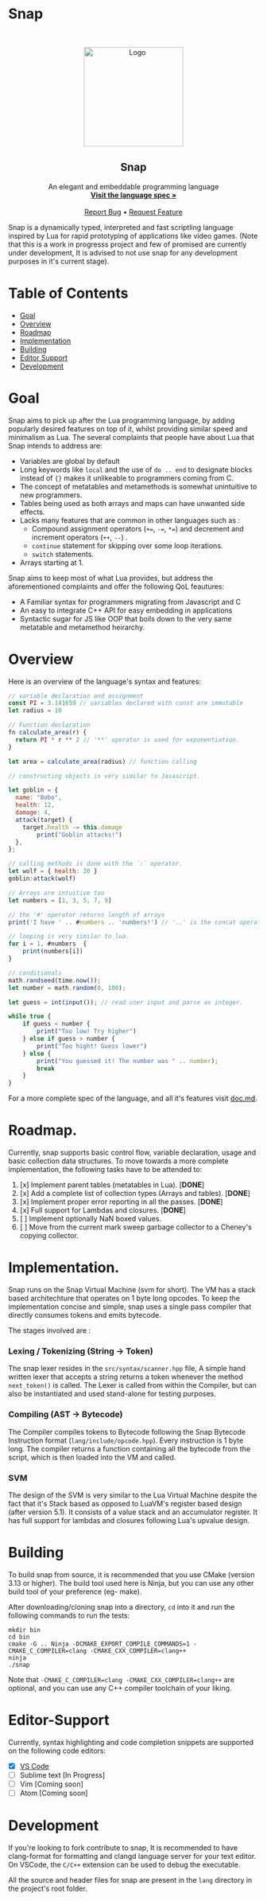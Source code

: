 # Snap

<br />
<p align="center">
  <a href="#">
    <img src="./media/logo.svg" alt="Logo" width="200" height="200">
  </a>

  <h2 align="center">Snap</h2>

  <p align="center">
   An elegant and embeddable programming language
    <br />
    <a href="https://github.com/srijan-paul/snap/blob/main/doc.md"><b>Visit the language spec »</b></a>
    <br />
    <br />
    <a href="https://github.com/srijan-paul/snap/issues">Report Bug</a>
     •
    <a href="https://github.com/srijan-paul/snap/issues">Request Feature</a>
  </p>
</p>

Snap is a dynamically typed, interpreted and fast scriptling language inspired by Lua for rapid prototyping of applications like video games.
(Note that this is a work in progresss project and few of promised are currently under development, It is advised to not use snap for any development purposes in it's current stage).

# Table of Contents

- [Goal](#Goal)
- [Overview](#Overview)
- [Roadmap](#Roadmap)
- [Implementation](#Implementation)
- [Building](#Building)
- [Editor Support](#Editor-Support)
- [Development](#Development)

# Goal

Snap aims to pick up after the Lua programming language, by adding popularly desired features on top of it,
whilst providing similar speed and minimalism as Lua.
The several complaints that people have about Lua that Snap intends to address are:

- Variables are global by default
- Long keywords like `local` and the use of `do .. end` to designate blocks instead of `{}` makes it unlikeable to
  programmers coming from C.
- The concept of metatables and metamethods is somewhat unintuitive to new programmers.
- Tables being used as both arrays and maps can have unwanted side effects.
- Lacks many features that are common in other languages such as :
  - Compound assignment operators (`+=`, `-=`, `*=`) and decrement and increment operators (`++`, `--`) .
  - `continue` statement for skipping over some loop iterations.
  - `switch` statements.
- Arrays starting at 1.

Snap aims to keep most of what Lua provides, but address the aforementioned complaints and offer the following QoL feautures:

- A Familiar syntax for programmers migrating from Javascript and C
- An easy to integrate C++ API for easy embedding in applications
- Syntactic sugar for JS like OOP that boils down to the very same metatable and metamethod heirarchy.

# Overview

Here is an overview of the language's syntax and features:

```js
// variable declaration and assignment
const PI = 3.141659 // variables declared with const are immutable
let radius = 10

// Function declaration
fn calculate_area(r) {
  return PI * r ** 2 // '**' operator is used for exponentiation.
}

let area = calculate_area(radius) // function calling

// constructing objects is very similar to Javascript.

let goblin = {
  name: "Bobo",
  health: 12,
  damage: 4,
  attack(target) {
    target.health -= this.damage
		print("Goblin attacks!")
  },
};

// calling methods is done with the `:` operator.
let wolf = { health: 20 }
goblin:attack(wolf)

// Arrays are intuitive too
let numbers = [1, 3, 5, 7, 9]

// the '#' operator returns length of arrays
print('I have ' .. #numbers .. 'numbers!') // '..' is the concat operator

// looping is very similar to lua.
for i = 1, #numbers  {
	print(numbers[i])
}

// conditionals
math.randseed(time.now());
let number = math.random(0, 100);

let guess = int(input()); // read user input and parse as integer.

while true {
	if guess < number {
		print("Too low! Try higher")
	} else if guess > number {
		print("Too hight! Guess lower")
	} else {
		print("You guessed it! The number was " .. number);
		break
	}
}
```

For a more complete spec of the language, and all it's features visit [doc.md](./doc.md).

# Roadmap.

Currently, snap supports basic control flow, variable declaration, usage and basic collection data structures.
To move towards a more complete implementation, the following tasks have to be attended to:

1. [x] Implement parent tables (metatables in Lua). [**DONE**]
2. [x] Add a complete list of collection types (Arrays and tables). [**DONE**]
3. [x] Implement proper error reporting in all the passes. [**DONE**]
4. [x] Full support for Lambdas and closures. [**DONE**]
5. [ ] Implement optionally NaN boxed values.
6. [ ] Move from the current mark sweep garbage collector to a Cheney's copying collector.

# Implementation.

Snap runs on the Snap Virtual Machine (svm for short). The VM has a stack based architechture that operates on 1 byte long opcodes. To keep the implementation concise and simple, snap uses a single pass compiler that directly consumes tokens
and emits bytecode.

The stages involved are :

### Lexing / Tokenizing (String -> Token)

The snap lexer resides in the `src/syntax/scanner.hpp` file, A simple hand written lexer that accepts a string returns a
token whenever the method `next_token()` is called.
The Lexer is called from within the Compiler, but can also be instantiated and used stand-alone for testing purposes.

### Compiling (AST -> Bytecode)

The Compiler compiles tokens to Bytecode following the Snap Bytecode Instruction format (`lang/include/opcode.hpp`).
Every instruction is 1 byte long. The compiler returns a function containing all the bytecode from the script, which is 
then loaded into the VM and called.

### SVM

The design of the SVM is very similar to the Lua Virtual Machine despite the fact that it's Stack based as opposed to LuaVM's
register based design (after version 5.1). It consists of a value stack and an accumulator register. It has full support
for lambdas and closures following Lua's upvalue design. 

# Building

To build snap from source, it is recommended that you use CMake (version 3.13 or higher).
The build tool used here is Ninja, but you can use any other build tool of your preference (eg- make).

After downloading/cloning snap into a directory, `cd` into it and run the following commands to run the tests:

```
mkdir bin
cd bin
cmake -G .. Ninja -DCMAKE_EXPORT_COMPILE_COMMANDS=1 -CMAKE_C_COMPILER=clang -CMAKE_CXX_COMPILER=clang++
ninja
./snap
```

Note that `-CMAKE_C_COMPILER=clang -CMAKE_CXX_COMPILER=clang++` are optional, and you can use any C++ compiler toolchain of your liking.

# Editor-Support

Currently, syntax highlighting and code completion snippets are supported on the following code editors:
- [x] [VS Code](https://github.com/srijan-paul/vscode-snap)
- [ ] Sublime text [In Progress]
- [ ] Vim [Coming soon]
- [ ] Atom [Coming soon]

# Development

If you're looking to fork contribute to snap, It is recommended to have clang-format for formatting and clangd language server for
your text editor. On VSCode, the `C/C++` extension can be used to debug the executable.

All the source and header files for snap are present in the `lang` directory in the project's root folder.
